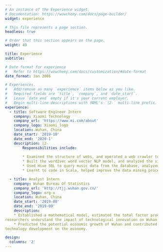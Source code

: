 ```yaml
---
# An instance of the Experience widget.
# Documentation: https://wowchemy.com/docs/page-builder/
widget: experience

# This file represents a page section.
headless: true

# Order that this section appears on the page.
weight: 40

title: Experience
subtitle:

# Date format for experience
#   Refer to https://wowchemy.com/docs/customization/#date-format
date_format: Jan 2006

# Experiences.
#   Add/remove as many `experience` items below as you like.
#   Required fields are `title`, `company`, and `date_start`.
#   Leave `date_end` empty if it's your current employer.
#   Begin multi-line descriptions with YAML's `|2-` multi-line prefix.
experience:
  - title: Software Engineer Intern
    company: Xiaomi Technology
    company_url: 'https://www.mi.com/about'
    company_logo: Xiaomi_logo
    location: Wuhan, China
    date_start: '2019-10'
    date_end: '2020-1'
    description: |2-
        Responsibilities include:
        
        * Examined the structure of webs, and operated a web crawler to collect entity instances related to music. Added more than 10,000 instances, helped the customers better find their music tastes, and made the company recommend the music to the customers more accurately. 
        * Built the word2vec word vector NLP model, and analyzed the similarity between words of finance vocabulary. Expanded 5,000 words to the thesaurus, increased the recall of the tagging process by 2%.
        * Used Hive SQL to query music data from the database, analyzed the features such as the popularity of it with Python. Showed the result to the product manager through PPT, helped better make advertisements strategies.
        * Learnt to code in Scala, helped improve the data mining process, and improved the accuracy of tagging process to 90%.

  - title: Analyst Intern
    company: Wuhan Bureau Of Statistics
    company_url: 'http://tjj.wuhan.gov.cn/'
    company_logo: org-x
    location: Wuhan, China
    date_start: '2019-08'
    date_end: '2019-09'
    description: 
    * Established a mathematical model, estimated the total factor productivity (TFP) and related factors of Wuhan. Helped 
researchers understand the impact of technological innovation on Wuhan’s economy from a quantitative perspective.
    * Predicted the potential economic growth of Wuhan and contributed to a theoretical paper about the influence of 
technology development on the economy.

design:
  columns: '2'
---
```

